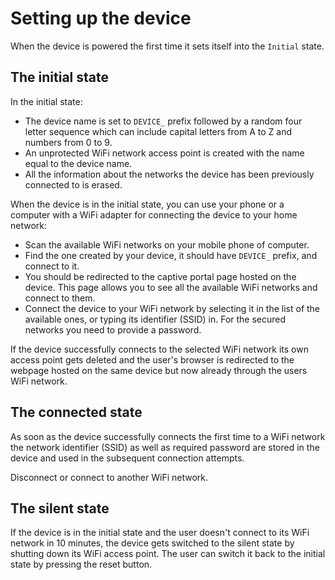# Setting up the device

When the device is powered the first time it sets itself into the `Initial` state.

## The initial state
In the initial state:
* The device name is set to `DEVICE_` prefix followed by a random four letter sequence which can include capital letters from A to Z  and numbers from 0 to 9.
* An unprotected WiFi network access point is created with the name equal to the device name.
* All the information about the networks the device has been previously connected to is erased.

When the device is in the initial state, you can use your phone or a computer with a WiFi adapter for connecting the device to your home network:
* Scan the available WiFi networks on your mobile phone of computer.
* Find the one created by your device, it should have `DEVICE_` prefix, and connect to it.
* You should be redirected to the captive portal page hosted on the device. This page allows you to see all the available WiFi networks and connect to them.
* Connect the device to your WiFi network by selecting it in the list of the available ones, or typing its identifier (SSID) in. For the secured networks you need to provide a password.

If the device successfully connects to the selected WiFi network its own access point gets deleted and the user's browser is redirected to the webpage hosted on the same device but now already through the users WiFi network.

## The connected state

As soon as the device successfully connects the first time to a WiFi network the network identifier (SSID) as well as required password are stored in the device and used in the subsequent connection attempts.

Disconnect or connect to another WiFi network.

## The silent state

If the device is in the initial state and the user doesn't connect to its WiFi network in 10 minutes, the device gets switched to the silent state by shutting down its WiFi access point.
The user can switch it back to the initial state by pressing the reset button.

